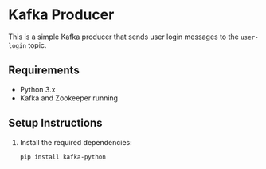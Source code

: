 # Kafka Producer

This is a simple Kafka producer that sends user login messages to the `user-login` topic.

## Requirements

- Python 3.x
- Kafka and Zookeeper running

## Setup Instructions

1. Install the required dependencies:
   ```bash
   pip install kafka-python

